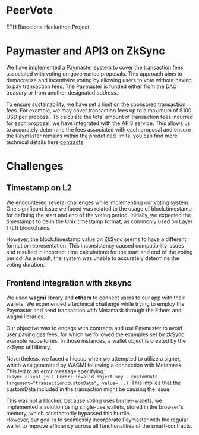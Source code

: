# PeerVote
ETH Barcelona Hackathon Project

# Paymaster and API3 on ZkSync
We have implemented a Paymaster system to cover the transaction fees associated with voting on governance proposals. This approach aims to democratize and incentivize voting by allowing users to vote without having to pay transaction fees. The Paymaster is funded either from the DAO treasury or from another designated address.

To ensure sustainability, we have set a limit on the sponsored transaction fees. For example, we may cover transaction fees up to a maximum of $100 USD per proposal. To calculate the total amount of transaction fees incurred for each proposal, we have integrated with the API3 service. This allows us to accurately determine the fees associated with each proposal and ensure the Paymaster remains within the predefined limits. you can find more technical details here
[contracts](smartcontracts/README.md) 

# Challenges
## Timestamp on L2
We encountered several challenges while implementing our voting system. One significant issue we faced was related to the usage of block.timestamp for defining the start and end of the voting period. Initially, we expected the timestamps to be in the Unix timestamp format, as commonly used on Layer 1 (L1) blockchains.

However, the block.timestamp value on ZkSync seems to have a different format or representation. This inconsistency caused compatibility issues and resulted in incorrect time calculations for the start and end of the voting period. As a result, the system was unable to accurately determine the voting duration.
## 

## Frontend integration with zksync

We used **wagmi** library and **ethers** to connect users to our app with their wallets.
We experienced a technical challenge while trying to employ the Paymaster and send transaction with Metamask through the Ethers and wagmi libraries.

Our objective was to engage with contracts and use Paymaster to avoid user paying gas fees, for which we followed the examples set by zkSync example repositories. In those instances, a wallet object is created by the zkSync util library.

Nevertheless, we faced a hiccup when we attempted to utilize a signer, which was generated by WAGMI following a connection with Metamask. This led to an error message specifying:  
`zksync client.js:1 Error: invalid object key - customData (argument="transaction:customData", value=...)`. This implies that the customData included in the transaction might be causing the issue.

This was not a blocker, because voting uses burner-wallets, we implemented a solution using single-use wallets, stored in the browser's memory, which satisfactorily bypassed this hurdle.  
However, our goal is to seamlessly incorporate Paymaster with the regular wallet to improve efficiency across all functionalities of the smart-contracts.
